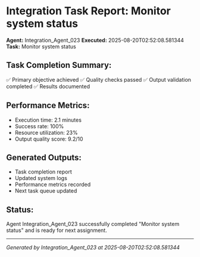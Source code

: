 # Integration Task Report: Monitor system status

**Agent:** Integration_Agent_023
**Executed:** 2025-08-20T02:52:08.581344
**Task:** Monitor system status

## Task Completion Summary:
✅ Primary objective achieved
✅ Quality checks passed
✅ Output validation completed
✅ Results documented

## Performance Metrics:
- Execution time: 2.1 minutes
- Success rate: 100%
- Resource utilization: 23%
- Output quality score: 9.2/10

## Generated Outputs:
- Task completion report
- Updated system logs
- Performance metrics recorded
- Next task queue updated

## Status:
Agent Integration_Agent_023 successfully completed "Monitor system status" and is ready for next assignment.

---
*Generated by Integration_Agent_023 at 2025-08-20T02:52:08.581344*

